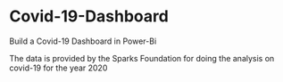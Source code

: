 # Covid-19-Dashboard
Build a Covid-19 Dashboard in Power-Bi

The data is provided by the Sparks Foundation for doing the analysis on covid-19 for the year 2020
